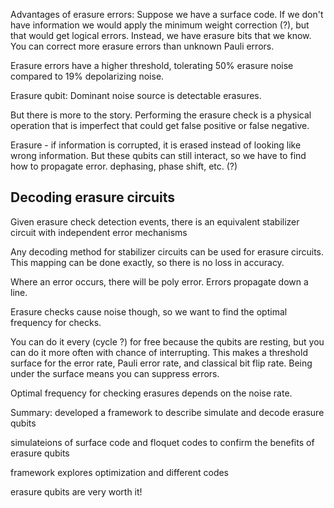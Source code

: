 
Advantages of erasure errors:
Suppose we have a surface code. If we don't have information we would apply the minimum weight correction (?), but that would get logical errors. Instead, we have erasure bits that we know. You can correct more erasure errors than unknown Pauli errors.

Erasure errors have a higher threshold, tolerating 50% erasure noise compared to 19% depolarizing noise.

Erasure qubit: Dominant noise source is detectable erasures.

But there is more to the story. Performing the erasure check is a physical operation that is imperfect that could get false positive or false negative.


Erasure - if information is corrupted, it is erased instead of looking like wrong information. But these qubits can still interact, so we have to find how to propagate error. dephasing, phase shift, etc. (?) 

## Decoding erasure circuits
Given erasure check detection events, there is an equivalent stabilizer circuit with independent error mechanisms

Any decoding method for stabilizer circuits can be used for erasure circuits. This mapping can be done exactly, so there is no loss in accuracy.

Where an error occurs, there will be poly error. Errors propagate down a line.


Erasure checks cause noise though, so we want to find the optimal frequency for checks. 

You can do it every (cycle ?) for free because the qubits are resting, but you can do it more often with chance of interrupting. This makes a threshold surface for the error rate, Pauli error rate, and classical bit flip rate. Being under the surface means you can suppress errors. 

Optimal frequency for checking erasures depends on the noise rate. 

Summary:
developed a framework to describe simulate and decode erasure qubits

simulateions of surface code and floquet codes to confirm the benefits of erasure qubits

framework explores optimization and different codes

erasure qubits are very worth it!

